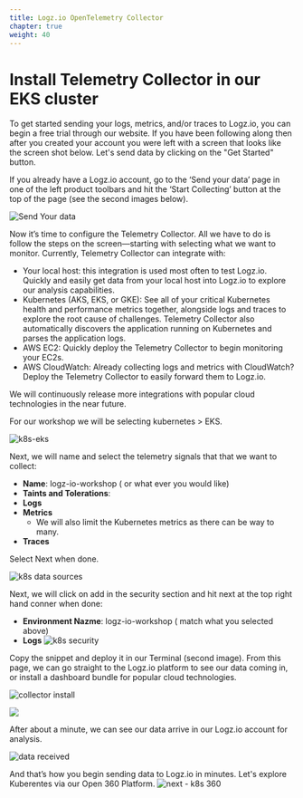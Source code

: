 ```yaml
---
title: Logz.io OpenTelemetry Collector
chapter: true
weight: 40
---
```


# Install Telemetry Collector in our EKS cluster

To get started sending your logs, metrics, and/or traces to Logz.io, you can begin a free trial through our website. If you have been following along then after you created your account you were left with a screen that looks like the screen shot below. Let's send data by clicking on the "Get Started" button.

If you already have a Logz.io account, go to the ‘Send your data’ page in one of the left product toolbars and hit the ‘Start Collecting’ button at the top of the page (see the second images below).

![Send Your data](/images/telemetry/tc-waiting-for-data-01.png)

Now it’s time to configure the Telemetry Collector. All we have to do is follow the steps on the screen—starting with selecting what we want to monitor. Currently, Telemetry Collector can integrate with:

- Your local host: this integration is used most often to test Logz.io. Quickly and easily get data from your local host into Logz.io to explore our analysis capabilities.
- Kubernetes (AKS, EKS, or GKE): See all of your critical Kubernetes health and performance metrics together, alongside logs and traces to explore the root cause of challenges. Telemetry Collector also automatically discovers the application running on Kubernetes and parses the application logs.
- AWS EC2: Quickly deploy the Telemetry Collector to begin monitoring your EC2s.
- AWS CloudWatch: Already collecting logs and metrics with CloudWatch? Deploy the Telemetry Collector to easily forward them to Logz.io.

We will continuously release more integrations with popular cloud technologies in the near future.

For our workshop we will be selecting kubernetes > EKS.

![k8s-eks](/images/collector/logz-io-collector-1-eks.png)

Next, we will name and select the telemetry signals that that we want to collect:

- **Name**: logz-io-workshop ( or what ever you would like)
- **Taints and Tolerations**:
- **Logs**
- **Metrics**
  - We will also limit the Kubernetes metrics as there can be way to many.
- **Traces**

Select Next when done.

![k8s data sources](/images/collector/logz-io-collector-1-k8s-data-src.png)

Next, we will click on add in the security section and hit next at the top right hand conner when done:

- **Environment Nazme**: logz-io-workshop ( match what you selected above)
- **Logs**
  ![k8s security](/images/collector/logz-io-collector-1-k8s-sec-src.png)

Copy the snippet and deploy it in our Terminal (second image). From this page, we can go straight to the Logz.io platform to see our data coming in, or install a dashboard bundle for popular cloud technologies.

![collector install](/images/collector/logz-io-collector-1-collector-install-cmd.png)

![](/images/telemetry/tc-run-sh-cmd-06.png)

After about a minute, we can see our data arrive in our Logz.io account for analysis.

![data received](/images/collector/logz-io-collector-data-received.png)

And that’s how you begin sending data to Logz.io in minutes. Let's explore Kuberentes via our Open 360 Platform.
![next - k8s 360](/images/collector/logz-io-collector-highlight-k8s-360.png)
